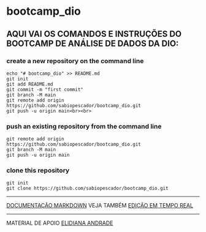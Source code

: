 # bootcamp_dio

## AQUI VAI OS COMANDOS E INSTRUÇÕES DO BOOTCAMP DE ANÁLISE DE DADOS DA DIO:

### create a new repository on the command line
```
echo "# bootcamp_dio" >> README.md
git init
git add README.md
git commit -m "first commit"
git branch -M main
git remote add origin https://github.com/sabiopescador/bootcamp_dio.git
git push -u origin main<br><br>
```
### push an existing repository from the command line
```
git remote add origin https://github.com/sabiopescador/bootcamp_dio.git
git branch -M main
git push -u origin main
```
### clone this repository
```
git init
git clone https://github.com/sabiopescador/bootcamp_dio.git
```

---

[DOCUMENTAÇÃO MARKDOWN](https://docs.github.com/pt/get-started/writing-on-github/getting-started-with-writing-and-formatting-on-github/basic-writing-and-formatting-syntax) VEJA TAMBÉM [EDIÇÃO EM TEMPO REAL](https://readme.so/pt)

---

MATERIAL DE APOIO [ELIDIANA ANDRADE](https://github.com/digitalinnovationone/dio-lab-open-source/tree/main)
